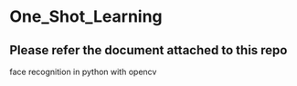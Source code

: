 # One_Shot_Learning

## Please refer the document attached to this repo

face recognition in python with opencv
